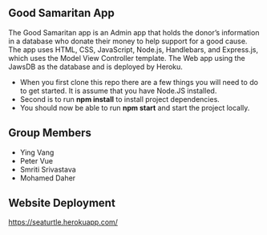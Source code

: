 ## Good Samaritan App 

The Good Samaritan app is an Admin app that holds the donor’s information in a database who donate their money to help support for a good cause. The app uses HTML, CSS, JavaScript, Node.js, Handlebars, and Express.js, which uses the Model View Controller template. The Web app using the JawsDB as the database and is deployed by Heroku. 
* When you first clone this repo there are a few things you will need to do to get started. It is assume that you have Node.JS installed.
* Second is to run **npm install** to install project dependencies.
* You should now be able to run **npm start** and start the project locally.

## Group Members

* Ying Vang
* Peter Vue
* Smriti Srivastava 
* Mohamed Daher 

## Website Deployment

https://seaturtle.herokuapp.com/
